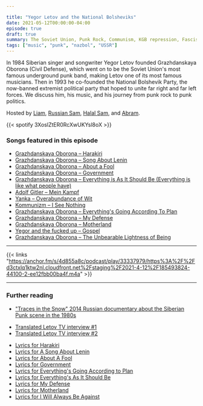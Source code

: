 ```yaml
---

title: "Yegor Letov and the National Bolsheviks"
date: 2021-05-12T00:00:00-04:00
episode: true
draft: true
summary: The Soviet Union, Punk Rock, Communism, KGB repression, Fascism, and more in this episode about Siberian singer and songwriter Yegor Letov
tags: ["music", "punk", "nazbol", "USSR"]
---
```


In 1984 Siberian singer and songwriter Yegor Letov founded Grazhdanskaya Oborona (Civil Defense), which went on to be the Soviet Union's most famous underground punk band, making Letov one of its most famous musicians. Then in 1993 he co-founded the National Bolshevik Party, the now-banned extremist political party that hoped to unite far right and far left forces. We discuss him, his music, and his journey from punk rock to punk politics.

Hosted by [Liam](https://twitter.com/LegoRacers2), [Russian Sam](https://twitter.com/OverproducedPMC), [Halal Sam](https://twitter.com/halaljew), and [Abram](https://twitter.com/abnormcore).


{{< spotify 3XoslZtER0RcXwUKYsl8oX >}}

### Songs featured in this episode
* [Grazhdanskaya Oborona – Harakiri](https://www.youtube.com/watch?v=XaF0GB58G_A)
* [Grazhdanskaya Oborona – Song About Lenin](https://www.youtube.com/watch?v=c8RWxHnvxWI)
* [Grazhdanskaya Oborona – About a Fool](https://www.youtube.com/watch?v=z-dFAvux5Vg)
* [Grazhdanskaya Oborona – Government](https://www.youtube.com/watch?v=IXdUmBJQAKM)
* [Grazhdanskaya Oborona – Everything is As It Should Be (Everything is like what people have)](https://www.youtube.com/watch?v=c0bZVAJvEtk)
* [Adolf Gitler – Mein Kampf](https://www.youtube.com/watch?v=H_BoeI2-E4w)
* [Yanka – Overabundance of Wit](https://www.youtube.com/watch?v=ZB6VobpbxDE)
* [Kommunizm – I See Nothing](https://www.youtube.com/watch?v=XMtctSjB0Mo)
* [Grazhdanskaya Oborona – Everything's Going According To Plan](https://www.youtube.com/watch?v=XG7JRvtsh1U)
* [Grazhdanskaya Oborona – My Defense](https://www.youtube.com/watch?v=9Fg-fhuDd6Y)
* [Grazhdanskaya Oborona – Motherland](https://www.youtube.com/watch?v=QIRMDrVlkYM)
* [Yegor and the fucked up – Gospel](https://www.youtube.com/watch?v=KxyCLgvGsws)
* [Grazhdanskaya Oborona – The Unbearable Lightness of Being](https://www.youtube.com/watch?v=19yhVvO7RRY)

---

{{< links "https://anchor.fm/s/4d855a8c/podcast/play/33337979/https%3A%2F%2Fd3ctxlq1ktw2nl.cloudfront.net%2Fstaging%2F2021-4-12%2F185493824-44100-2-ee12fbb00ba4f.m4a" >}}

---

### Further reading
* ["Traces in the Snow" 2014 Russian documentary about the Siberian Punk scene in the 1980s](https://www.youtube.com/watch?v=LS-PyXXvA7E)
<!-- -->
* [Translated Letov TV interview #1](/letov/letov-interview-1/)
* [Translated Letov TV interview #2](/letov/letov-interview-2/) 
<!-- -->
* [Lyrics for Harakiri](/letov/harakiri/)
* [Lyrics for A Song About Lenin](/letov/a-song-about-lenin/)
* [Lyrics for About A Fool](/letov/about-a-fool/)
* [Lyrics for Government](/letov/government/)
* [Lyrics for Everything's Going According to Plan](/letov/everythings-going-according-to-plan/)
* [Lyrics for Everything's As It Should Be](/letov/as-it-should-be/)
* [Lyrics for My Defense](/letov/my-defense/)
* [Lyrics for Motherland](/letov/motherland/)
* [Lyrics for I Will Always Be Against](/letov/i-will-always-be-against/)